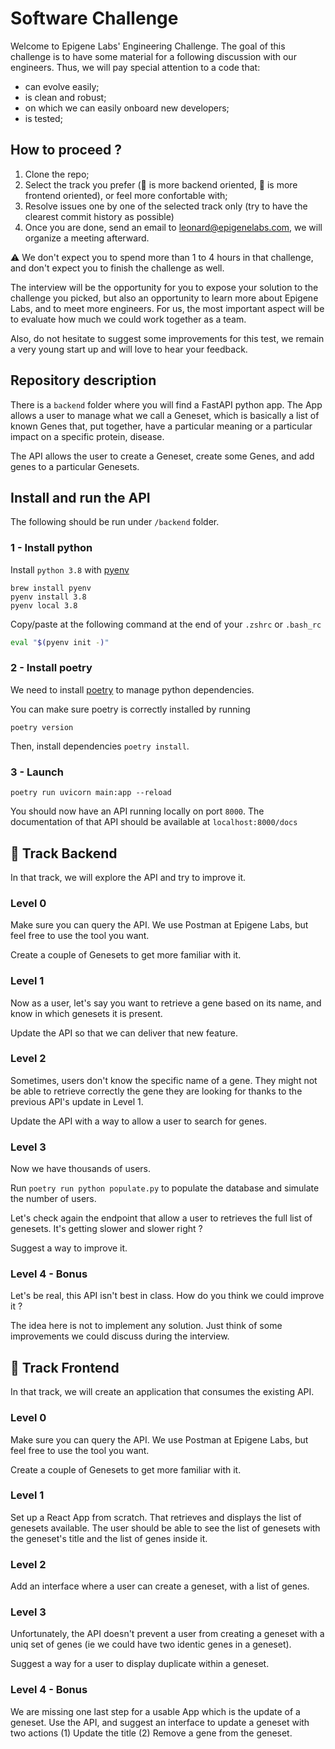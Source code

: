 # Software Challenge

Welcome to Epigene Labs' Engineering Challenge. The goal of this challenge is to have some material for a following discussion with our engineers. Thus, we will pay special attention to a code that:

- can evolve easily; 
- is clean and robust;
- on which we can easily onboard new developers;
- is tested;

## How to proceed ?

1. Clone the repo;
2. Select the track you prefer (🐍 is more backend oriented, 🌈 is more frontend oriented), or feel more confortable with;
3. Resolve issues one by one of the selected track only (try to have the clearest commit history as possible)
4. Once you are done, send an email to leonard@epigenelabs.com, we will organize a meeting afterward.

⚠️ We don't expect you to spend more than 1 to 4 hours in that challenge, and don't expect you to finish the challenge as well.

The interview will be the opportunity for you to expose your solution to the challenge you picked, but also an opportunity to learn more about Epigene Labs, and to meet more engineers. For us, the most important aspect will be to evaluate how much we could work together as a team. 

Also, do not hesitate to suggest some improvements for this test, we remain a very young start up and will love to hear your feedback. 

## Repository description

There is a `backend` folder where you will find a FastAPI python app. The App allows a user to manage what we call a Geneset, which is basically a list of known Genes that, put together, have a particular meaning or a particular impact on a specific protein, disease.

The API allows the user to create a Geneset, create some Genes, and add genes to a particular Genesets.

## Install and run the API

The following should be run under `/backend` folder.

### 1 - Install python

Install `python 3.8` with [pyenv](https://github.com/pyenv/pyenv)

```
brew install pyenv
pyenv install 3.8
pyenv local 3.8
```

Copy/paste at the following command at the end of your `.zshrc` or `.bash_rc`

```bash
eval "$(pyenv init -)"
```
### 2 - Install poetry

We need to install [poetry](https://python-poetry.org/docs/#installation) to manage python dependencies.

You can make sure poetry is correctly installed by running 

````
poetry version
````

Then, install dependencies `poetry install`.


### 3 - Launch


````
poetry run uvicorn main:app --reload
````

You should now have an API running locally on port `8000`. The documentation of that API should be available at `localhost:8000/docs`

## 🐍 Track Backend

In that track, we will explore the API and try to improve it.

### Level 0

Make sure you can query the API. We use Postman at Epigene Labs, but feel free to use the tool you want.

Create a couple of Genesets to get more familiar with it. 

### Level 1

Now as a user, let's say you want to retrieve a gene based on its name, and know in which genesets it is present. 

Update the API so that we can deliver that new feature.

### Level 2

Sometimes, users don't know the specific name of a gene. They might not be able to retrieve correctly the gene they are looking for thanks to the previous API's update in Level 1. 

Update the API with a way to allow a user to search for genes.


### Level 3

Now we have thousands of users. 

Run `poetry run python populate.py` to populate the database and simulate the number of users. 

Let's check again the endpoint that allow a user to retrieves the full list of genesets. It's getting slower and slower right ? 

Suggest a way to improve it.

### Level 4 - Bonus

Let's be real, this API isn't best in class. How do you think we could improve it ?

The idea here is not to implement any solution. Just think of some improvements we could discuss during the interview.


## 🌈 Track Frontend 

In that track, we will create an application that consumes the existing API.

### Level 0

Make sure you can query the API. We use Postman at Epigene Labs, but feel free to use the tool you want.

Create a couple of Genesets to get more familiar with it. 

### Level 1

Set up a React App from scratch. That retrieves and displays the list of genesets available. The user should be able to see the list of genesets with the geneset's title and the list of genes inside it.

### Level 2

Add an interface where a user can create a geneset, with a list of genes.

### Level 3

Unfortunately, the API doesn't prevent a user from creating a geneset with a uniq set of genes (ie we could have two identic genes in a geneset). 

Suggest a way for a user to display duplicate within a geneset.

### Level 4 - Bonus

We are missing one last step for a usable App which is the update of a geneset. Use the API, and suggest an interface to update a geneset with two actions (1) Update the title (2) Remove a gene from the geneset. 
